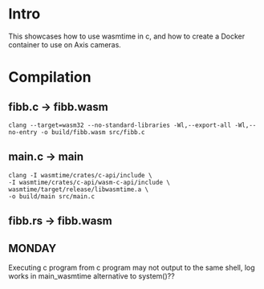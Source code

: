 # Intro
This showcases how to use wasmtime in c, and how to create
a Docker container to use on Axis cameras.

# Compilation
## fibb.c -> fibb.wasm
```
clang --target=wasm32 --no-standard-libraries -Wl,--export-all -Wl,--no-entry -o build/fibb.wasm src/fibb.c
```

## main.c -> main
```
clang -I wasmtime/crates/c-api/include \
-I wasmtime/crates/c-api/wasm-c-api/include \
wasmtime/target/release/libwasmtime.a \
-o build/main src/main.c
```

## fibb.rs -> fibb.wasm



## MONDAY
Executing c program from c program may not output to the same shell, log works in main_wasmtime 
alternative to system()??